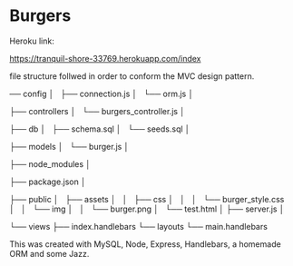# Burgers

Heroku link:

https://tranquil-shore-33769.herokuapp.com/index

file structure follwed in order to conform the MVC design pattern.

── config
│   ├── connection.js
│   └── orm.js
│ 

├── controllers
│   └── burgers_controller.js
│

├── db
│   ├── schema.sql
│   └── seeds.sql
│

├── models
│   └── burger.js
│ 

├── node_modules
│ 

├── package.json
│

├── public
│   ├── assets
│   │   ├── css
│   │   │   └── burger_style.css
│   │   └── img
│   │       └── burger.png
│   └── test.html
│
├── server.js
│

└── views
    ├── index.handlebars
    └── layouts
        └── main.handlebars

This was created with  MySQL, Node, Express, Handlebars, a homemade ORM and some Jazz.

